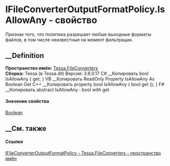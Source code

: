 # IFileConverterOutputFormatPolicy.IsAllowAny - свойство
Признак того, что политика разрешает любые выходные форматы файлов, в том
числе неизвестные на момент фильтрации.
##  __Definition
 **Пространство имён:** [Tessa.FileConverters](N_Tessa_FileConverters.htm)  
 **Сборка:** Tessa (в Tessa.dll) Версия: 3.6.0.17
C# __Копировать
     bool IsAllowAny { get; }
VB __Копировать
     ReadOnly Property IsAllowAny As Boolean
    	Get
C++ __Копировать
    property bool IsAllowAny {
    	bool get ();
    }
F# __Копировать
     abstract IsAllowAny : bool with get
#### Значение свойства
[Boolean](https://learn.microsoft.com/dotnet/api/system.boolean)
##  __См. также
#### Ссылки
[IFileConverterOutputFormatPolicy -
](T_Tessa_FileConverters_IFileConverterOutputFormatPolicy.htm)
[Tessa.FileConverters - пространство имён](N_Tessa_FileConverters.htm)
